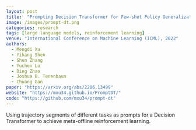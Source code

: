 ```yaml
---
layout: post
title:  "Prompting Decision Transformer for Few-shot Policy Generalization"
image: /images/prompt-dt.png
categories: research
tags: [large language models, reinforcement learning]
venue: "International Conference on Machine Learning (ICML), 2022"
authors:
  - Mengdi Xu
  - Yikang Shen
  - Shun Zhang
  - Yuchen Lu
  - Ding Zhao
  - Joshua B. Tenenbaum
  - Chuang Gan
paper: "https://arxiv.org/abs/2206.13499"
website: "https://mxu34.github.io/PromptDT/"
code: "https://github.com/mxu34/prompt-dt"
---
```

Using trajectory segments of different tasks as prompts for a Decision Transformer to achieve meta-offline reinforcement learning.
